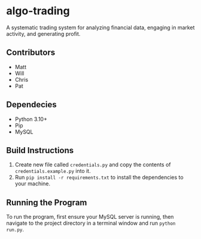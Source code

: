 # algo-trading

A systematic trading system for analyzing financial data, engaging in market activity, and generating profit.

## Contributors

- Matt
- Will
- Chris
- Pat

## Dependecies

- Python 3.10+
- Pip
- MySQL

## Build Instructions

1. Create new file called `credentials.py` and copy the contents of `credentials.example.py` into it.
2. Run `pip install -r requirements.txt` to install the dependencies to your machine.

## Running the Program

To run the program, first ensure your MySQL server is running, then navigate to the project directory in a terminal window and run `python run.py`.

